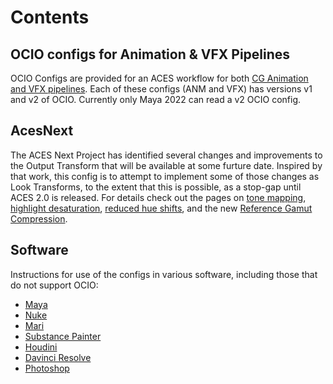 # Contents

## OCIO configs for Animation & VFX Pipelines 
OCIO Configs are provided for an ACES workflow for both [CG Animation and VFX pipelines](docs/configs.md). Each of these configs (ANM and VFX) has versions v1 and v2 of OCIO. Currently only Maya 2022 can read a v2 OCIO config. 

## AcesNext
The ACES Next Project has identified several changes and improvements to the Output Transform that will be available at some furture date. Inspired by that work,  this config is to attempt to implement some of those changes as Look Transforms, to the extent that this is possible, as a stop-gap until ACES 2.0 is released. For details check out the pages on [tone mapping](docs/tonemap.md), [highlight desaturation](docs/highlight.md), [reduced hue shifts](docs/chroma.md), and the new [Reference Gamut Compression](docs/gamut.md). 

## <a name="software"></a>Software
Instructions for use of the configs in various software, including those that do not support OCIO:

- [Maya](docs/Maya.md) 
- [Nuke](docs/Nuke.md) 
- [Mari](docs/Mari.md) 
- [Substance Painter](docs/Substance.md) 
- [Houdini](https://www.sidefx.com/docs/houdini/io/ocio.html) 
- [Davinci Resolve](docs/Resolve.md) 
- [Photoshop](docs/Photoshop.md) 



